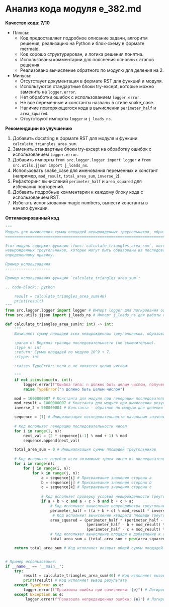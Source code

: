 # Анализ кода модуля e_382.md

**Качество кода: 7/10**
- Плюсы:
    - Код предоставляет подробное описание задачи, алгоритм решения, реализацию на Python и блок-схему в формате mermaid.
    - Код хорошо структурирован, и логика решения понятна.
    - Использованы комментарии для пояснения основных этапов решения.
    - Реализовано вычисление обратного по модулю для деления на 2.
- Минусы:
    - Отсутствует документация в формате RST для функций и модуля.
    - Используются стандартные блоки try-except, которые можно заменить на `logger.error`.
    - Нет обработки ошибок с использованием `logger.error`.
    - Не все переменные и константы названы в стиле snake_case.
    - Наличие повторяющегося кода в вычислении `perimeter_half` и `area_squared`.
    - Отсутствуют импорты `logger` и `j_loads_ns`.

**Рекомендации по улучшению**
1. Добавить docstring в формате RST для модуля и функции `calculate_triangles_area_sum`.
2. Заменить стандартные блоки try-except на обработку ошибок с использованием `logger.error`.
3. Добавить импорты `from src.logger.logger import logger` и `from src.utils.jjson import j_loads_ns`.
4. Использовать snake_case для именования переменных и констант (например, `mod_result`, `total_area_sum`, `inverse_2`).
5. Рефакторинг вычислений `perimeter_half` и `area_squared` для избежания повторений.
6. Добавить подробные комментарии к каждому блоку кода с использованием RST.
7. Избегать использования magic numbers, вынести константы в начало функции.

**Оптимизированный код**
```python
"""
Модуль для вычисления суммы площадей невырожденных треугольников, образованных из последовательности чисел.
=========================================================================================================

Этот модуль содержит функцию :func:`calculate_triangles_area_sum`, которая вычисляет сумму площадей всех
невырожденных треугольников, которые могут быть образованы из последовательности чисел, сгенерированной по
определенному правилу.

Пример использования
--------------------

Пример использования функции `calculate_triangles_area_sum`:

.. code-block:: python

    result = calculate_triangles_area_sum(40)
    print(result)
"""
from src.logger.logger import logger # Импорт logger для логирования ошибок
from src.utils.jjson import j_loads_ns # Импорт j_loads_ns для работы с json

def calculate_triangles_area_sum(n: int) -> int:
    """
    Вычисляет сумму площадей всех невырожденных треугольников, образованных последовательностью.

    :param n: Верхняя граница последовательности (не включительно).
    :type n: int
    :return: Сумма площадей по модулю 10^9 + 7.
    :rtype: int

    :raises TypeError: если n не является целым числом.

    """
    if not isinstance(n, int):
        logger.error(f"Ошибка типа: n должно быть целым числом, получено {type(n)}")
        raise TypeError("n должно быть целым числом")

    mod = 1000000007 # Константа для модуля при генерации последовательности
    mod_result = 1000000007 # Константа для модуля при вычислении результата
    inverse_2 = 500000004 # Константа - обратное по модулю для деления на 2

    sequence = [1] # Инициализация последовательности начальным значением 1
    
    # Код исполняет генерацию последовательности чисел
    for i in range(1, n):
        next_val = (2 * sequence[i-1] % mod + 1) % mod
        sequence.append(next_val)

    total_area_sum = 0 # Инициализация суммы площадей треугольников
    
    # Код исполняет перебор всех возможных троек чисел из последовательности
    for i in range(n):
        for j in range(i, n):
            for k in range(j, n):
                a = sequence[i] # Присваивание значения стороны a
                b = sequence[j] # Присваивание значения стороны b
                c = sequence[k] # Присваивание значения стороны c
                
                # Код исполняет проверку условия невырожденности треугольника
                if a + b > c and a + c > b and b + c > a:
                    # Код исполняет вычисление полупериметра треугольника
                    perimeter_half = ((a + b + c) % mod_result * inverse_2 )% mod_result
                     # Код исполняет вычисление квадрата площади треугольника по формуле Герона
                    area_squared = (perimeter_half * (perimeter_half - a + mod_result) % mod_result *
                                    (perimeter_half - b + mod_result) % mod_result *
                                    (perimeter_half - c + mod_result) % mod_result) % mod_result
                    # Код исполняет вычисление площади и добавление к общей сумме
                    total_area_sum = (total_area_sum + pow(area_squared, (mod_result + 1) // 4, mod_result)) % mod_result

    return total_area_sum # Код исполняет возврат общей суммы площадей


# Пример использования:
if __name__ == '__main__':
    try:
        result = calculate_triangles_area_sum(40) # Код исполняет вызов функции с параметром 40
        print(result) # Код исполняет вывод результата
    except TypeError as e:
        logger.error(f"Произошла ошибка при вычислении: {e}") # Логирование ошибки типа если она возникнет
    except Exception as e:
         logger.error(f"Произошла непредвиденная ошибка: {e}") # Логирование всех остальных ошибок
```